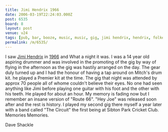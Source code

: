 ```yaml
---
title: Jimi Hendrix 1966
date: 2006-03-19T22:24:03.000Z
post: 6535
board: 8
layout: post
venue: v24
tags: [pub, bar, booze, music, music, gig, jimi hendrix, hendrix, folkestone, folkestone history, folkestone gig history, mitch mitchell, noel redding, hillside social club, tofts, "1966"]
permalink: /m/6535/
---
```

I saw <a href="/wiki/jimi+hendrix">Jimi Hendrix</a> in <a href="/wiki/1966">1966</a> and What a night it was. I was a 14 year old aspiring drummer and was involved in the promoting of the gig by way of flying in the afternoon as the gig was hastily arranged on the day. The gear duly turned up and I had the honour of having a tap around on Mitch's drum kit. he played a Premier kit at the time. The gig that night was attended by approx 70 people all of whome couldn't believe their eyes. No one had seen anything like Jimi before playing one guitar with his foot and the other with his teeth. He played for about an hour. My memory is fading now but I remember an insane version of "Route 66". "Hey Joe" was released soon after and the rest is history. I played my second gig there myself a year later with a band called "The Circuit" the first being at Sibton Park Cricket Club. Memories Memories.

Dave Shackle

